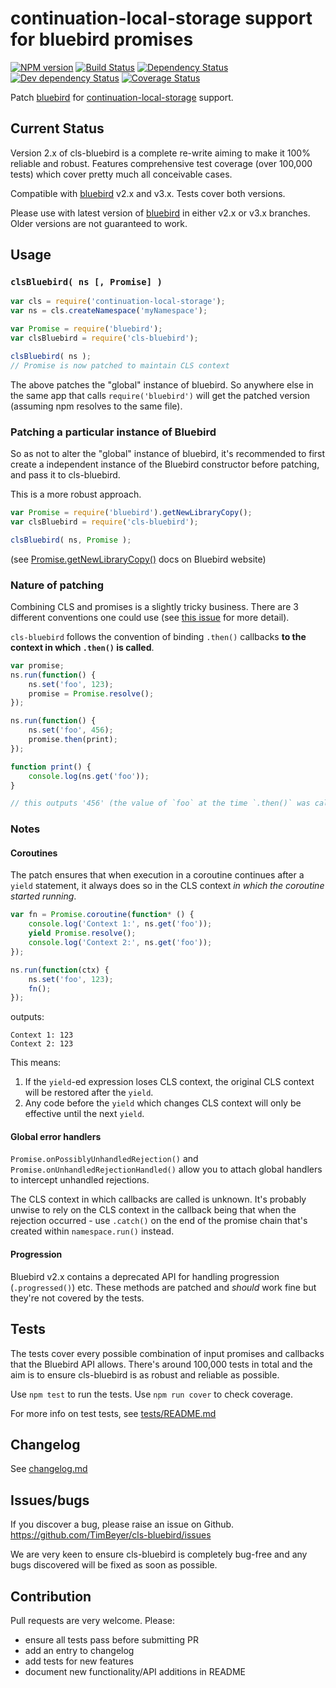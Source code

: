 # continuation-local-storage support for bluebird promises

[![NPM version](https://img.shields.io/npm/v/cls-bluebird.svg)](https://www.npmjs.com/package/cls-bluebird)
[![Build Status](https://img.shields.io/travis/TimBeyer/cls-bluebird/master.svg)](http://travis-ci.org/TimBeyer/cls-bluebird)
[![Dependency Status](https://img.shields.io/david/TimBeyer/cls-bluebird.svg)](https://david-dm.org/TimBeyer/cls-bluebird)
[![Dev dependency Status](https://img.shields.io/david/dev/TimBeyer/cls-bluebird.svg)](https://david-dm.org/TimBeyer/cls-bluebird)
[![Coverage Status](https://img.shields.io/coveralls/TimBeyer/cls-bluebird/master.svg)](https://coveralls.io/r/TimBeyer/cls-bluebird)

Patch [bluebird](https://www.npmjs.com/package/bluebird) for [continuation-local-storage](https://www.npmjs.com/package/continuation-local-storage) support.

## Current Status

Version 2.x of cls-bluebird is a complete re-write aiming to make it 100% reliable and robust. Features comprehensive test coverage (over 100,000 tests) which cover pretty much all conceivable cases.

Compatible with [bluebird](https://www.npmjs.com/package/bluebird) v2.x and v3.x. Tests cover both versions.

Please use with latest version of [bluebird](https://www.npmjs.com/package/bluebird) in either v2.x or v3.x branches. Older versions are not guaranteed to work.

## Usage

### `clsBluebird( ns [, Promise] )`

```js
var cls = require('continuation-local-storage');
var ns = cls.createNamespace('myNamespace');

var Promise = require('bluebird');
var clsBluebird = require('cls-bluebird');

clsBluebird( ns );
// Promise is now patched to maintain CLS context
```

The above patches the "global" instance of bluebird. So anywhere else in the same app that calls `require('bluebird')` will get the patched version (assuming npm resolves to the same file).

### Patching a particular instance of Bluebird

So as not to alter the "global" instance of bluebird, it's recommended to first create a independent instance of the Bluebird constructor before patching, and pass it to cls-bluebird.

This is a more robust approach.

```js
var Promise = require('bluebird').getNewLibraryCopy();
var clsBluebird = require('cls-bluebird');

clsBluebird( ns, Promise );
```

(see [Promise.getNewLibraryCopy()](http://bluebirdjs.com/docs/api/promise.getnewlibrarycopy.html) docs on Bluebird website)

### Nature of patching

Combining CLS and promises is a slightly tricky business. There are 3 different conventions one could use (see [this issue](https://github.com/othiym23/node-continuation-local-storage/issues/64) for more detail).

`cls-bluebird` follows the convention of binding `.then()` callbacks **to the context in which `.then()` is called**.

```js
var promise;
ns.run(function() {
    ns.set('foo', 123);
    promise = Promise.resolve();
});

ns.run(function() {
    ns.set('foo', 456);
    promise.then(print);
});

function print() {
    console.log(ns.get('foo'));
}

// this outputs '456' (the value of `foo` at the time `.then()` was called)
```

### Notes

#### Coroutines

The patch ensures that when execution in a coroutine continues after a `yield` statement, it always does so in the CLS context *in which the coroutine started running*.

```js
var fn = Promise.coroutine(function* () {
    console.log('Context 1:', ns.get('foo'));
    yield Promise.resolve();
    console.log('Context 2:', ns.get('foo'));
});

ns.run(function(ctx) {
    ns.set('foo', 123);
    fn();
});
```

outputs:

```
Context 1: 123
Context 2: 123
```

This means:

1. If the `yield`-ed expression loses CLS context, the original CLS context will be restored after the `yield`.
2. Any code before the `yield` which changes CLS context will only be effective until the next `yield`.

#### Global error handlers

`Promise.onPossiblyUnhandledRejection()` and `Promise.onUnhandledRejectionHandled()` allow you to attach global handlers to intercept unhandled rejections.

The CLS context in which callbacks are called is unknown. It's probably unwise to rely on the CLS context in the callback being that when the rejection occurred - use `.catch()` on the end of the promise chain that's created within `namespace.run()` instead.

#### Progression

Bluebird v2.x contains a deprecated API for handling progression (`.progressed()`) etc. These methods are patched and *should* work fine but they're not covered by the tests.

## Tests

The tests cover every possible combination of input promises and callbacks that the Bluebird API allows. There's around 100,000 tests in total and the aim is to ensure cls-bluebird is as robust and reliable as possible.

Use `npm test` to run the tests. Use `npm run cover` to check coverage.

For more info on test tests, see [tests/README.md](https://github.com/TimBeyer/cls-bluebird/blob/master/test/README.md)

## Changelog

See [changelog.md](https://github.com/TimBeyer/cls-bluebird/blob/master/changelog.md)

## Issues/bugs

If you discover a bug, please raise an issue on Github. https://github.com/TimBeyer/cls-bluebird/issues

We are very keen to ensure cls-bluebird is completely bug-free and any bugs discovered will be fixed as soon as possible.

## Contribution

Pull requests are very welcome. Please:

* ensure all tests pass before submitting PR
* add an entry to changelog
* add tests for new features
* document new functionality/API additions in README
